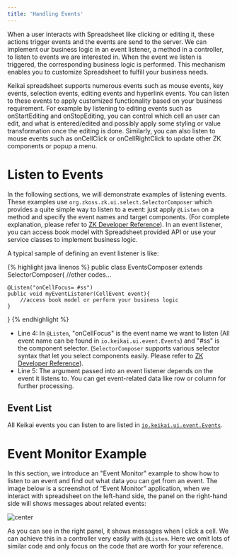```yaml
---
title: 'Handling Events'
---
```

When a user interacts with Spreadsheet like clicking or editing it, these
actions trigger events and the events are send to the server. We can implement our
business logic in an event listener, a method in a controller, to listen to
events we are interested in. When the event we listen is triggered, the corresponding business logic is performed. This mechanism enables you to customize Spreadsheet to fulfill your business needs.

Keikai spreadsheet supports numerous events such as mouse events, key
events, selection events, editing events and hyperlink events. You can
listen to these events to apply customized functionality based on your business
requirement. For example by listening to editing events such as
onStartEditing and onStopEditing, you can control which cell an user can
edit, and what is entered/edited and possibly apply some styling or value
transformation once the editing is done. Similarly, you can also
listen to mouse events such as onCellClick or onCellRightClick to
update other ZK components or popup a menu.

# Listen to Events
In the following sections, we will demonstrate examples of listening events. These examples use `org.zkoss.zk.ui.select.SelectorComposer` which provides a quite simple way to listen to a event: just apply
`@Listen` on a method and specify the event names and target
components. (For complete explanation, please refer to [ZK Developer Reference](https://www.zkoss.org/wiki/ZK_Developer%27s_Reference/MVC/Controller/Wire_Event_Listeners)).
In an event listener, you can access book model with Spreadsheet provided
API or use your service classes to implement business logic.

A typical sample of defining an event listener is like:

{% highlight java linenos %}
public class EventsComposer extends SelectorComposer<Component>{
    //other codes...

    @Listen("onCellFocus= #ss")
    public void myEventListener(CellEvent event){
        //access book model or perform your business logic
    }
}
{% endhighlight %}

  - Line 4: In `@Listen`, "onCellFocus" is the event name we want to
    listen (All event name can be found in `io.keikai.ui.event.Events`)
    and "\#ss" is the component selector. (`SelectorComposer` supports
    various selector syntax that let you select components easily.
    Please refer to [ZK Developer Reference](https://www.zkoss.org/wiki/ZK_Developer%27s_Reference/MVC/Controller/Wire_Components)).
  - Line 5: The argument passed into an event listener depends on the
    event it listens to. You can get event-related data like row or column
    for further processing.

## Event List
All Keikai events you can listen to are listed in [`io.keikai.ui.event.Events`](https://keikai.io/javadoc/latest/io/keikai/ui/event/Events.html).

# Event Monitor Example
In this section, we introduce an "Event Monitor" example to show how to listen to an event and find out what data you can get from an event. The image below is a screenshot of “Event Monitor” application, when we interact with spreadsheet on the left-hand side, the panel on the right-hand side will shows messages about related events:

![center]({{site.devref_image_folder}}/Zss-essentials-events-cellClicking.png)

As you can see in the right panel, it shows messages when I click a
cell. We can achieve this in a controller very easily with `@Listen`. Here we
omit lots of similar code and only focus on the code that are worth for your
reference.